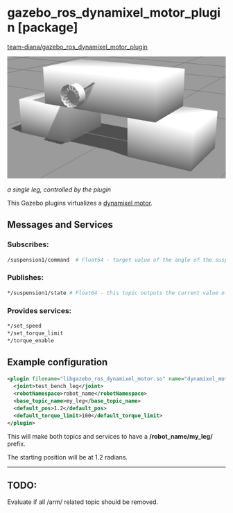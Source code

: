 # gazebo_ros_dynamixel_motor_plugin [package]

[team-diana/gazebo_ros_dynamixel_motor_plugin](https://github.com/team-diana/gazebo_ros_dynamixel_motor_plugin)

![virtual test bench](/uploads/amalia_rover_leg_test_bench.png)

*a single leg, controlled by the plugin*

This Gazebo plugins virtualizes a [dynamixel motor](dynamixel_mx-64.md).

## Messages and Services

### Subscribes:
```bash
/suspension1/command  # Float64 - target value of the angle of the suspension
```

### Publishes:
```bash
*/suspension1/state # Float64 - this topic outputs the current value of the angle of the suspension
 ```

### Provides services:
```bash
*/set_speed
*/set_torque_limit
*/torque_enable
```

## Example configuration

```xml
<plugin filename="libgazebo_ros_dynamixel_motor.so" name="dynamixel_motor">
  <joint>test_bench_leg</joint>
  <robotNamespace>robot_name</robotNamespace>
  <base_topic_name>my_leg</base_topic_name>
  <default_pos>1.2</default_pos>
  <default_torque_limit>100</default_torque_limit>
</plugin>
```

This will make both topics and services to have a **/robot_name/my_leg/** prefix.

The starting position will be at 1.2 radians.

---

## TODO:
Evaluate if all /arm/ related topic should be removed.
